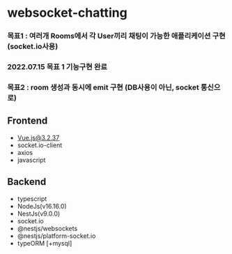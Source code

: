 # websocket-chatting
### 목표1 : 여러개 Rooms에서 각 User끼리 채팅이 가능한 애플리케이션 구현 (socket.io사용)
### 2022.07.15 목표 1 기능구현 완료

### 목표2 : room 생성과 동시에 emit 구현 (DB사용이 아닌, socket 통신으로)

## Frontend
- Vue.js@3.2.37
- socket.io-client
- axios
- javascript

## Backend
- typescript
- NodeJs(v16.16.0)
- NestJs(v9.0.0)
- socket.io
- @nestjs/websockets 
- @nestjs/platform-socket.io
- typeORM [+mysql]
